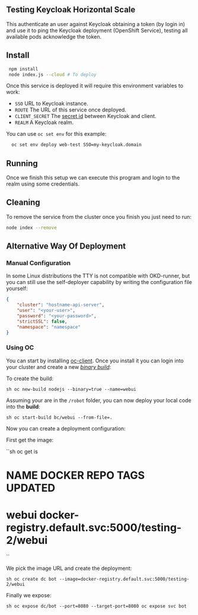 ## Testing Keycloak Horizontal Scale

This authenticate an user against Keycloak obtaining a token (by login in) and use it to ping the Keycloak deployment (OpenShift Service), testing all available pods acknowledge the token.


## Install

```sh
 npm install
 node index.js --cloud # To deploy
```

Once this service is deployed it will require this environment variables to work:

- ``SSO`` URL to Keycloak instance.
- ``ROUTE`` The URL of this service once deployed.
- ``CLIENT_SECRET`` The [secret id](https://www.keycloak.org/docs/2.5/server_admin/topics/clients/oidc/confidential.html) between Keycloak and client.
- ``REALM`` A Keycloak realm.

You can use ``oc set env`` for this example:

```sh
  oc set env deploy web-test SSO=my-keycloak.domain
```


## Running

Once we finish this setup we can execute this program and login to the realm using some credentials.



## Cleaning

To remove the service from the cluster once you finish you just need to run:

```sh
node index --remove
```


## Alternative Way Of Deployment


### Manual Configuration 

In some Linux distributions the TTY is not compatible with OKD-runner, but you can still use the self-deployer capability by writing the configuration file yourself: 

```json
{
    "cluster": "hostname-api-server",
    "user": "<your-user>",
    "password": "<your-password>",
    "strictSSL": false,
    "namespace": "namespace"
}
```




### Using OC 

You can start by installing [oc-client](https://github.com/cesarvr/Openshift#linuxmacosx). Once you install it you can login into your cluster and create a new [*binary build*](https://cesarvr.io/post/buildconfig/): 


To create the build: 

``sh
oc new-build nodejs --binary=true --name=webui
``


Assuming your are in the ``/robot`` folder, you can now deploy your local code into the **build**: 

``sh
oc start-build bc/webui --from-file=.
``


Now you can create a deployment configuration: 

First get the image: 

``sh 
 oc get is

 # NAME         DOCKER REPO                                             TAGS      UPDATED
 # webui        docker-registry.default.svc:5000/testing-2/webui
``

We pick the image URL and create the deployment:

``sh
 oc create dc bot --image=docker-registry.default.svc:5000/testing-2/webui
``

Finally we expose:

``sh
 oc expose dc/bot --port=8080 --target-port=8080
 oc expose svc bot
``



